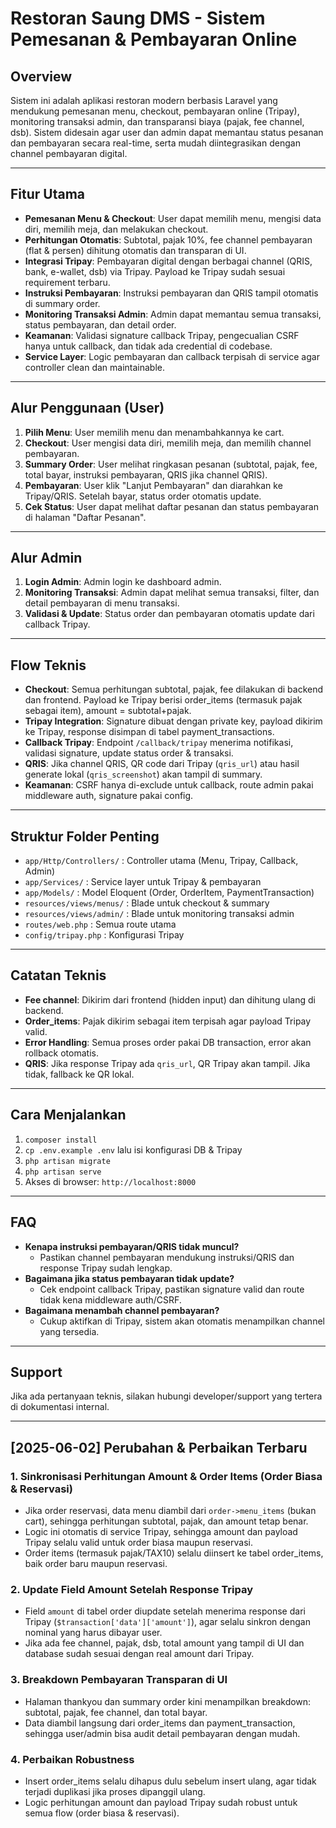 # Restoran Saung DMS - Sistem Pemesanan & Pembayaran Online

## Overview
Sistem ini adalah aplikasi restoran modern berbasis Laravel yang mendukung pemesanan menu, checkout, pembayaran online (Tripay), monitoring transaksi admin, dan transparansi biaya (pajak, fee channel, dsb). Sistem didesain agar user dan admin dapat memantau status pesanan dan pembayaran secara real-time, serta mudah diintegrasikan dengan channel pembayaran digital.

---

## Fitur Utama
- **Pemesanan Menu & Checkout**: User dapat memilih menu, mengisi data diri, memilih meja, dan melakukan checkout.
- **Perhitungan Otomatis**: Subtotal, pajak 10%, fee channel pembayaran (flat & persen) dihitung otomatis dan transparan di UI.
- **Integrasi Tripay**: Pembayaran digital dengan berbagai channel (QRIS, bank, e-wallet, dsb) via Tripay. Payload ke Tripay sudah sesuai requirement terbaru.
- **Instruksi Pembayaran**: Instruksi pembayaran dan QRIS tampil otomatis di summary order.
- **Monitoring Transaksi Admin**: Admin dapat memantau semua transaksi, status pembayaran, dan detail order.
- **Keamanan**: Validasi signature callback Tripay, pengecualian CSRF hanya untuk callback, dan tidak ada credential di codebase.
- **Service Layer**: Logic pembayaran dan callback terpisah di service agar controller clean dan maintainable.

---

## Alur Penggunaan (User)
1. **Pilih Menu**: User memilih menu dan menambahkannya ke cart.
2. **Checkout**: User mengisi data diri, memilih meja, dan memilih channel pembayaran.
3. **Summary Order**: User melihat ringkasan pesanan (subtotal, pajak, fee, total bayar, instruksi pembayaran, QRIS jika channel QRIS).
4. **Pembayaran**: User klik "Lanjut Pembayaran" dan diarahkan ke Tripay/QRIS. Setelah bayar, status order otomatis update.
5. **Cek Status**: User dapat melihat daftar pesanan dan status pembayaran di halaman "Daftar Pesanan".

---

## Alur Admin
1. **Login Admin**: Admin login ke dashboard admin.
2. **Monitoring Transaksi**: Admin dapat melihat semua transaksi, filter, dan detail pembayaran di menu transaksi.
3. **Validasi & Update**: Status order dan pembayaran otomatis update dari callback Tripay.

---

## Flow Teknis
- **Checkout**: Semua perhitungan subtotal, pajak, fee dilakukan di backend dan frontend. Payload ke Tripay berisi order_items (termasuk pajak sebagai item), amount = subtotal+pajak.
- **Tripay Integration**: Signature dibuat dengan private key, payload dikirim ke Tripay, response disimpan di tabel payment_transactions.
- **Callback Tripay**: Endpoint `/callback/tripay` menerima notifikasi, validasi signature, update status order & transaksi.
- **QRIS**: Jika channel QRIS, QR code dari Tripay (`qris_url`) atau hasil generate lokal (`qris_screenshot`) akan tampil di summary.
- **Keamanan**: CSRF hanya di-exclude untuk callback, route admin pakai middleware auth, signature pakai config.

---

## Struktur Folder Penting
- `app/Http/Controllers/` : Controller utama (Menu, Tripay, Callback, Admin)
- `app/Services/` : Service layer untuk Tripay & pembayaran
- `app/Models/` : Model Eloquent (Order, OrderItem, PaymentTransaction)
- `resources/views/menus/` : Blade untuk checkout & summary
- `resources/views/admin/` : Blade untuk monitoring transaksi admin
- `routes/web.php` : Semua route utama
- `config/tripay.php` : Konfigurasi Tripay

---

## Catatan Teknis
- **Fee channel**: Dikirim dari frontend (hidden input) dan dihitung ulang di backend.
- **Order_items**: Pajak dikirim sebagai item terpisah agar payload Tripay valid.
- **Error Handling**: Semua proses order pakai DB transaction, error akan rollback otomatis.
- **QRIS**: Jika response Tripay ada `qris_url`, QR Tripay akan tampil. Jika tidak, fallback ke QR lokal.

---

## Cara Menjalankan
1. `composer install`
2. `cp .env.example .env` lalu isi konfigurasi DB & Tripay
3. `php artisan migrate`
4. `php artisan serve`
5. Akses di browser: `http://localhost:8000`

---

## FAQ
- **Kenapa instruksi pembayaran/QRIS tidak muncul?**
  - Pastikan channel pembayaran mendukung instruksi/QRIS dan response Tripay sudah lengkap.
- **Bagaimana jika status pembayaran tidak update?**
  - Cek endpoint callback Tripay, pastikan signature valid dan route tidak kena middleware auth/CSRF.
- **Bagaimana menambah channel pembayaran?**
  - Cukup aktifkan di Tripay, sistem akan otomatis menampilkan channel yang tersedia.

---

## Support
Jika ada pertanyaan teknis, silakan hubungi developer/support yang tertera di dokumentasi internal.

---

## [2025-06-02] Perubahan & Perbaikan Terbaru

### 1. Sinkronisasi Perhitungan Amount & Order Items (Order Biasa & Reservasi)
- Jika order reservasi, data menu diambil dari `order->menu_items` (bukan cart), sehingga perhitungan subtotal, pajak, dan amount tetap benar.
- Logic ini otomatis di service Tripay, sehingga amount dan payload Tripay selalu valid untuk order biasa maupun reservasi.
- Order items (termasuk pajak/TAX10) selalu diinsert ke tabel order_items, baik order baru maupun reservasi.

### 2. Update Field Amount Setelah Response Tripay
- Field `amount` di tabel order diupdate setelah menerima response dari Tripay (`$transaction['data']['amount']`), agar selalu sinkron dengan nominal yang harus dibayar user.
- Jika ada fee channel, pajak, dsb, total amount yang tampil di UI dan database sudah sesuai dengan real amount dari Tripay.

### 3. Breakdown Pembayaran Transparan di UI
- Halaman thankyou dan summary order kini menampilkan breakdown: subtotal, pajak, fee channel, dan total bayar.
- Data diambil langsung dari order_items dan payment_transaction, sehingga user/admin bisa audit detail pembayaran dengan mudah.

### 4. Perbaikan Robustness
- Insert order_items selalu dihapus dulu sebelum insert ulang, agar tidak terjadi duplikasi jika proses dipanggil ulang.
- Logic perhitungan amount dan payload Tripay sudah robust untuk semua flow (order biasa & reservasi).
